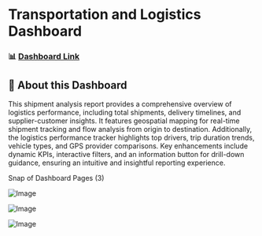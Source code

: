 # Transportation and Logistics Dashboard

### 📊 [Dashboard Link](https://app.powerbi.com/view?r=eyJrIjoiOTk0OTQzMWMtMDc3Ni00NjU0LTk0MDYtYTk0MGM4ZTNiMDA5IiwidCI6IjQ2NTRiNmYxLTBlNDctNDU3OS1hOGExLTAyZmU5ZDk0M2M3YiIsImMiOjl9)

## 📌 About this Dashboard
This shipment analysis report provides a comprehensive overview of logistics performance, including total shipments, delivery timelines, and supplier-customer insights. It features geospatial mapping for real-time shipment tracking and flow analysis from origin to destination. Additionally, the logistics performance tracker highlights top drivers, trip duration trends, vehicle types, and GPS provider comparisons. Key enhancements include dynamic KPIs, interactive filters, and an information button for drill-down guidance, ensuring an intuitive and insightful reporting experience.

Snap of Dashboard Pages (3)

![Image](https://github.com/user-attachments/assets/550c75f4-f915-44f4-982a-f0aa11089c96)

![Image](https://github.com/user-attachments/assets/25ad2782-2e5e-41ff-873c-b9f781109a32)

![Image](https://github.com/user-attachments/assets/59512d47-95b8-447a-ad48-e579b553e254)
